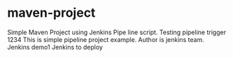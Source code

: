 # maven-project ##

Simple Maven Project using Jenkins Pipe line script.
Testing pipeline trigger 1234
This is simple pipeline project example.
Author is jenkins team.
Jenkins demo1
Jenkins to deploy
